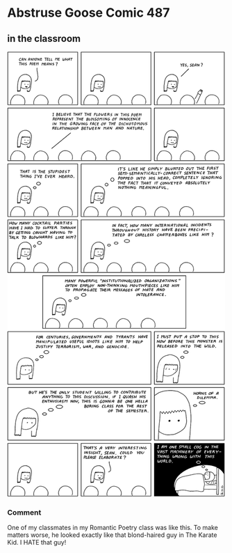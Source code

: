 # Abstruse Goose Comic 487
## in the classroom

![image](o_professor_how_do_you_sleep_at_night.png)
### Comment
One of my classmates in my Romantic Poetry class was like this.  To make matters worse, he looked exactly like that blond-haired guy in The Karate Kid.  I HATE that guy!
